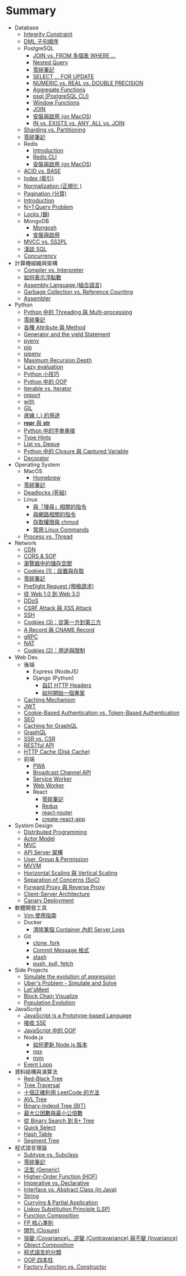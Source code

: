 # Summary

- Database
  - [Integrity Constraint](<././Database/Integrity Constraint.md>)
  - [DML 子句順序](<././Database/DML 子句順序.md>)
  - PostgreSQL
    - [JOIN vs. FROM 多個表 WHERE ...](<././Database/PostgreSQL/JOIN vs. FROM 多個表 WHERE ....md>)
    - [Nested Query](<././Database/PostgreSQL/Nested Query.md>)
    - [零碎筆記](<././Database/PostgreSQL/零碎筆記.md>)
    - [SELECT ... FOR UPDATE](<././Database/PostgreSQL/SELECT ... FOR UPDATE.md>)
    - [NUMERIC vs. REAL vs. DOUBLE PRECISION](<././Database/PostgreSQL/NUMERIC vs. REAL vs. DOUBLE PRECISION.md>)
    - [Aggregate Functions](<././Database/PostgreSQL/Aggregate Functions.md>)
    - [psql (PostgreSQL CLI)](<././Database/PostgreSQL/psql (PostgreSQL CLI).md>)
    - [Window Functions](<././Database/PostgreSQL/Window Functions.md>)
    - [JOIN](<././Database/PostgreSQL/JOIN.md>)
    - [安裝與啟用 (on MacOS)](<././Database/PostgreSQL/安裝與啟用 (on MacOS).md>)
    - [IN vs. EXISTS vs. ANY, ALL vs. JOIN](<././Database/PostgreSQL/IN vs. EXISTS vs. ANY, ALL vs. JOIN.md>)
  - [Sharding vs. Partitioning](<././Database/Sharding vs. Partitioning.md>)
  - [零碎筆記](<././Database/零碎筆記.md>)
  - Redis
    - [Introduction](<././Database/Redis/Introduction.md>)
    - [Redis CLI](<././Database/Redis/Redis CLI.md>)
    - [安裝與啟用 (on MacOS)](<././Database/Redis/安裝與啟用 (on MacOS).md>)
  - [ACID vs. BASE](<././Database/ACID vs. BASE.md>)
  - [Index (索引)](<././Database/Index (索引).md>)
  - [Normalization (正規化 )](<././Database/Normalization (正規化 ).md>)
  - [Pagination (分頁)](<././Database/Pagination (分頁).md>)
  - [Introduction](<././Database/Introduction.md>)
  - [N+1 Query Problem](<././Database/N+1 Query Problem.md>)
  - [Locks (鎖)](<././Database/Locks (鎖).md>)
  - MongoDB
    - [Mongosh](<././Database/MongoDB/Mongosh.md>)
    - [安裝與啟用](<././Database/MongoDB/安裝與啟用.md>)
  - [MVCC vs. SS2PL](<././Database/MVCC vs. SS2PL.md>)
  - [淺談 SQL](<././Database/淺談 SQL.md>)
  - [Concurrency](<././Database/Concurrency.md>)
- 計算機組織與架構
  - [Compiler vs. Interpreter](<././計算機組織與架構/Compiler vs. Interpreter.md>)
  - [如何表示浮點數](<././計算機組織與架構/如何表示浮點數.md>)
  - [Assembly Language (組合語言)](<././計算機組織與架構/Assembly Language (組合語言).md>)
  - [Garbage Collection vs. Reference Counting](<././計算機組織與架構/Garbage Collection vs. Reference Counting.md>)
  - [Assembler](<././計算機組織與架構/Assembler.md>)
- Python
  - [Python 中的 Threading 與 Multi-processing](<././Python/Python 中的 Threading 與 Multi-processing.md>)
  - [零碎筆記](<././Python/零碎筆記.md>)
  - [各種 Attribute 與 Method](<././Python/各種 Attribute 與 Method.md>)
  - [Generator and the yield Statement](<././Python/Generator and the yield Statement.md>)
  - [pyenv](<././Python/pyenv.md>)
  - [pip](<././Python/pip.md>)
  - [pipenv](<././Python/pipenv.md>)
  - [Maximum Recursion Depth](<././Python/Maximum Recursion Depth.md>)
  - [Lazy evaluation](<././Python/Lazy evaluation.md>)
  - [Python 小技巧](<././Python/Python 小技巧.md>)
  - [Python 中的 OOP](<././Python/Python 中的 OOP.md>)
  - [Iterable vs. Iterator](<././Python/Iterable vs. Iterator.md>)
  - [import](<././Python/import.md>)
  - [with](<././Python/with.md>)
  - [GIL](<././Python/GIL.md>)
  - [底線 (_) 的用途](<././Python/底線 (_) 的用途.md>)
  - [__repr__ 與 __str__](<././Python/__repr__ 與 __str__.md>)
  - [Python 中的字串串接](<././Python/Python 中的字串串接.md>)
  - [Type Hints](<././Python/Type Hints.md>)
  - [List vs. Deque](<././Python/List vs. Deque.md>)
  - [Python 中的 Closure 與 Captured Variable](<././Python/Python 中的 Closure 與 Captured Variable.md>)
  - [Decorator](<././Python/Decorator.md>)
- Operating System
  - MacOS
    - [Homebrew](<././Operating System/MacOS/Homebrew.md>)
  - [零碎筆記](<././Operating System/零碎筆記.md>)
  - [Deadlocks (死結)](<././Operating System/Deadlocks (死結).md>)
  - Linux
    - [與「搜尋」相關的指令](<././Operating System/Linux/與「搜尋」相關的指令.md>)
    - [與網路相關的指令](<././Operating System/Linux/與網路相關的指令.md>)
    - [存取權限與 chmod](<././Operating System/Linux/存取權限與 chmod.md>)
    - [常用 Linux Commands](<././Operating System/Linux/常用 Linux Commands.md>)
  - [Process vs. Thread](<././Operating System/Process vs. Thread.md>)
- Network
  - [CDN](<././Network/CDN.md>)
  - [CORS & SOP](<././Network/CORS & SOP.md>)
  - [瀏覽器中的儲存空間](<././Network/瀏覽器中的儲存空間.md>)
  - [Cookies (1)：設置與存取](<././Network/Cookies (1)：設置與存取.md>)
  - [零碎筆記](<././Network/零碎筆記.md>)
  - [Preflight Request (預檢請求)](<././Network/Preflight Request (預檢請求).md>)
  - [從 Web 1.0 到 Web 3.0](<././Network/從 Web 1.0 到 Web 3.0.md>)
  - [DDoS](<././Network/DDoS.md>)
  - [CSRF Attack 與 XSS Attack](<././Network/CSRF Attack 與 XSS Attack.md>)
  - [SSH](<././Network/SSH.md>)
  - [Cookies (3)：從第一方到第三方](<././Network/Cookies (3)：從第一方到第三方.md>)
  - [A Record 與 CNAME Record](<././Network/A Record 與 CNAME Record.md>)
  - [gRPC](<././Network/gRPC.md>)
  - [NAT](<././Network/NAT.md>)
  - [Cookies (2)：用途與限制](<././Network/Cookies (2)：用途與限制.md>)
- Web Dev.
  - 後端
    - Express (NodeJS)
    - Django (Python)
      - [自訂 HTTP Headers](<././Web Dev./後端/Django (Python)/自訂 HTTP Headers.md>)
      - [如何開始一個專案](<././Web Dev./後端/Django (Python)/如何開始一個專案.md>)
  - [Caching Mechanism](<././Web Dev./Caching Mechanism.md>)
  - [JWT](<././Web Dev./JWT.md>)
  - [Cookie-Based Authentication vs. Token-Based Authentication](<././Web Dev./Cookie-Based Authentication vs. Token-Based Authentication.md>)
  - [SEO](<././Web Dev./SEO.md>)
  - [Caching for GraphQL](<././Web Dev./Caching for GraphQL.md>)
  - [GraphQL](<././Web Dev./GraphQL.md>)
  - [SSR vs. CSR](<././Web Dev./SSR vs. CSR.md>)
  - [RESTful API](<././Web Dev./RESTful API.md>)
  - [HTTP Cache (Disk Cache)](<././Web Dev./HTTP Cache (Disk Cache).md>)
  - 前端
    - [PWA](<././Web Dev./前端/PWA.md>)
    - [Broadcast Channel API](<././Web Dev./前端/Broadcast Channel API.md>)
    - [Service Worker](<././Web Dev./前端/Service Worker.md>)
    - [Web Worker](<././Web Dev./前端/Web Worker.md>)
    - React
      - [零碎筆記](<././Web Dev./前端/React/零碎筆記.md>)
      - [Redux](<././Web Dev./前端/React/Redux.md>)
      - [react-router](<././Web Dev./前端/React/react-router.md>)
      - [create-react-app](<././Web Dev./前端/React/create-react-app.md>)
- System Design
  - [Distributed Programming](<././System Design/Distributed Programming.md>)
  - [Actor Model](<././System Design/Actor Model.md>)
  - [MVC](<././System Design/MVC.md>)
  - [API Server 架構](<././System Design/API Server 架構.md>)
  - [User, Group & Permission](<././System Design/User, Group & Permission.md>)
  - [MVVM](<././System Design/MVVM.md>)
  - [Horizontal Scaling 與 Vertical Scaling](<././System Design/Horizontal Scaling 與 Vertical Scaling.md>)
  - [Separation of Concerns (SoC)](<././System Design/Separation of Concerns (SoC).md>)
  - [Forward Proxy 與 Reverse Proxy](<././System Design/Forward Proxy 與 Reverse Proxy.md>)
  - [Client-Server Architecture](<././System Design/Client-Server Architecture.md>)
  - [Canary Deployment](<././System Design/Canary Deployment.md>)
- 軟體開發工具
  - [Vim 使用指南](<././軟體開發工具/Vim 使用指南.md>)
  - Docker
    - [清除某個 Container 內的 Server Logs](<././軟體開發工具/Docker/清除某個 Container 內的 Server Logs.md>)
  - Git
    - [clone, fork](<././軟體開發工具/Git/clone, fork.md>)
    - [Commit Message 格式](<././軟體開發工具/Git/Commit Message 格式.md>)
    - [stash](<././軟體開發工具/Git/stash.md>)
    - [push, pull, fetch](<././軟體開發工具/Git/push, pull, fetch.md>)
- Side Projects
  - [Simulate the evolution of aggression](<././Side Projects/Simulate the evolution of aggression.md>)
  - [Uber's Problem - Simulate and Solve](<././Side Projects/Uber's Problem - Simulate and Solve.md>)
  - [Let'sMeet](<././Side Projects/Let'sMeet.md>)
  - [Block Chain Visualize](<././Side Projects/Block Chain Visualize.md>)
  - [Population Evolution](<././Side Projects/Population Evolution.md>)
- JavaScript
  - [JavaScript is a Prototype-based Language](<././JavaScript/JavaScript is a Prototype-based Language.md>)
  - [接收 SSE](<././JavaScript/接收 SSE.md>)
  - [JavaScript 中的 OOP](<././JavaScript/JavaScript 中的 OOP.md>)
  - Node.js
    - [如何更新 Node.js 版本](<././JavaScript/Node.js/如何更新 Node.js 版本.md>)
    - [npx](<././JavaScript/Node.js/npx.md>)
    - [nvm](<././JavaScript/Node.js/nvm.md>)
  - [Event Loop](<././JavaScript/Event Loop.md>)
- 資料結構與演算法
  - [Red-Black Tree](<././資料結構與演算法/Red-Black Tree.md>)
  - [Tree Traversal](<././資料結構與演算法/Tree Traversal.md>)
  - [十個正確利用 LeetCode 的方法](<././資料結構與演算法/十個正確利用 LeetCode 的方法.md>)
  - [AVL Tree](<././資料結構與演算法/AVL Tree.md>)
  - [Binary-Indexd Tree (BIT)](<././資料結構與演算法/Binary-Indexd Tree (BIT).md>)
  - [最大公因數與最小公倍數](<././資料結構與演算法/最大公因數與最小公倍數.md>)
  - [從 Binary Search 到 B+ Tree](<././資料結構與演算法/從 Binary Search 到 B+ Tree.md>)
  - [Quick Select](<././資料結構與演算法/Quick Select.md>)
  - [Hash Table](<././資料結構與演算法/Hash Table.md>)
  - [Segment Tree](<././資料結構與演算法/Segment Tree.md>)
- 程式語言理論
  - [Subtype vs. Subclass](<././程式語言理論/Subtype vs. Subclass.md>)
  - [零碎筆記](<././程式語言理論/零碎筆記.md>)
  - [泛型 (Generic)](<././程式語言理論/泛型 (Generic).md>)
  - [Higher-Order Function (HOF)](<././程式語言理論/Higher-Order Function (HOF).md>)
  - [Imperative vs. Declarative](<././程式語言理論/Imperative vs. Declarative.md>)
  - [Interface vs. Abstract Class (in Java)](<././程式語言理論/Interface vs. Abstract Class (in Java).md>)
  - [String](<././程式語言理論/String.md>)
  - [Currying & Partial Application](<././程式語言理論/Currying & Partial Application.md>)
  - [Liskov Substitution Principle (LSP)](<././程式語言理論/Liskov Substitution Principle (LSP).md>)
  - [Function Composition](<././程式語言理論/Function Composition.md>)
  - [FP 核心準則](<././程式語言理論/FP 核心準則.md>)
  - [閉包 (Closure)](<././程式語言理論/閉包 (Closure).md>)
  - [協變 (Covariance)、逆變 (Contravariance) 與不變 (Invariance)](<././程式語言理論/協變 (Covariance)、逆變 (Contravariance) 與不變 (Invariance).md>)
  - [Object Composition](<././程式語言理論/Object Composition.md>)
  - [程式語言的分類](<././程式語言理論/程式語言的分類.md>)
  - [OOP 四本柱](<././程式語言理論/OOP 四本柱.md>)
  - [Factory Function vs. Constructor](<././程式語言理論/Factory Function vs. Constructor.md>)
